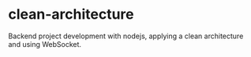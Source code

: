 # clean-architecture
Backend project development with nodejs, applying a clean architecture and using WebSocket.
